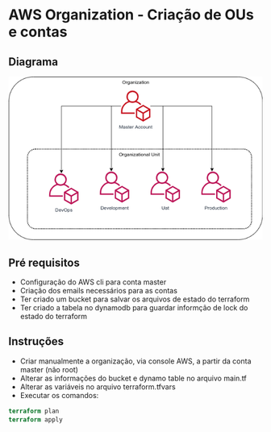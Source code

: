 # AWS Organization - Criação de OUs e contas

## Diagrama

![diagrama](./assets/diagram.png)

## Pré requisitos

* Configuração do AWS cli para conta master
* Criação dos emails necessários para as contas
* Ter criado um bucket para salvar os arquivos de estado do terraform
* Ter criado a tabela no dynamodb para guardar informção de lock do estado do terraform

## Instruções

* Criar manualmente a organização, via console AWS, a partir da conta master (não root)
* Alterar as informações do bucket e dynamo table no arquivo main.tf
* Alterar as variáveis no arquivo terraform.tfvars
* Executar os comandos:
```terraform init
terraform plan
terraform apply
```
